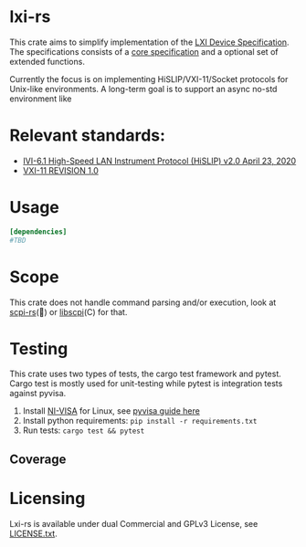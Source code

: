 # lxi-rs

This crate aims to simplify implementation of the [LXI Device Specification](https://www.lxistandard.org/Specifications/Specifications.aspx).
The specifications consists of a [core specification](https://www.lxistandard.org/members/Adopted%20Specifications/Latest%20Version%20of%20Standards_/LXI%20Standard%201.5%20Specifications/LXI%20Device%20Specification%20v1_5_01.pdf) and a optional set of extended functions.

Currently the focus is on implementing HiSLIP/VXI-11/Socket protocols for Unix-like environments. A long-term goal is to support an async no-std environment like [](https://github.com/embassy-rs/embassy)


# Relevant standards:
* [IVI-6.1 High-Speed LAN Instrument Protocol (HiSLIP) v2.0 April 23, 2020](https://www.ivifoundation.org/specifications/)
* [VXI-11 REVISION 1.0](https://www.vxibus.org/specifications.html)


# Usage

```toml
[dependencies]
#TBD
```

# Scope
This crate does not handle command parsing and/or execution, look at [scpi-rs](https://github.com/Atmelfan/scpi-rs)(:crab:) or [libscpi](https://github.com/j123b567/scpi-parser)(C) for that.


# Testing
This crate uses two types of tests, the cargo test framework and pytest. Cargo test is mostly used for unit-testing while pytest is integration tests against pyvisa.

1. Install [NI-VISA](https://www.ni.com/sv-se/support/downloads/drivers/download.ni-visa.html) for Linux, see [pyvisa guide here](https://pyvisa.readthedocs.io/en/latest/faq/getting_nivisa.html#faq-getting-nivisa) 
2. Install python requirements: `pip install -r requirements.txt`
3. Run tests: `cargo test && pytest`

## Coverage


# Licensing
Lxi-rs is available under dual Commercial and GPLv3 License, see [LICENSE.txt](./LICENSE.txt).
